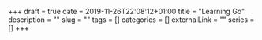 +++ 
draft = true
date = 2019-11-26T22:08:12+01:00
title = "Learning Go"
description = ""
slug = "" 
tags = []
categories = []
externalLink = ""
series = []
+++

